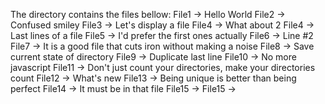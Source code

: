 The directory contains the files bellow:
File1 -> Hello World
File2 -> Confused smiley
File3 -> Let's display a file
File4 -> What about 2
File4 -> Last lines of a file
File5 -> I'd prefer the first ones actually
File6 -> Line #2
File7 -> It is a good file that cuts iron without making a noise
File8 -> Save current state of directory
File9 -> Duplicate last line
File10 -> No more javascript
File11 -> Don't just count your directories, make your directories count
File12 -> What's new
File13 -> Being unique is better than being perfect
File14 -> It must be in that file
File15 -> 
File15 -> 
